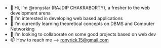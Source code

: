 - 👋 Hi, I’m @ronystar (RAJDIP CHAKRABORTY), a fresher to the web development arena
- 👀 I’m interested in developing web based applications
- 🌱 I’m currently learning theoretical concepts on DBMS and Computer Networking
- 💞️ I’m looking to collaborate on some good projects based on web dev
- 📫 How to reach me --> ronyrick.15@gmail.com

<!---
ronystar/ronystar is a ✨ special ✨ repository because its `README.md` (this file) appears on your GitHub profile.
You can click the Preview link to take a look at your changes.
--->
